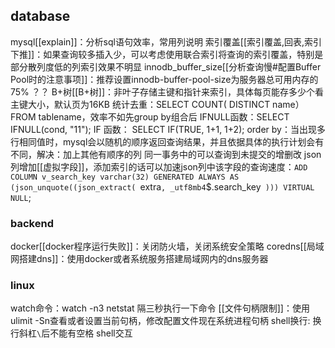 ##  database
mysql[[explain]]：分析sql语句效率，常用列说明
索引覆盖[[索引覆盖,回表,索引下推]]：如果查询较多插入少，可以考虑使用联合索引将查询的索引覆盖，特别是部分散列度低的列索引效果不明显
innodb_buffer_size[[分析查询慢#配置Buffer Pool时的注意事项]]：推荐设置innodb-buffer-pool-size为服务器总可用内存的75% ？？
B+树[[B+树]]：非叶子存储主键和指针来索引，具体每页能存多少个看主键大小，默认页为16KB
统计去重：SELECT COUNT( DISTINCT  name）FROM tablename，效率不如先group by组合后
IFNULL函数：SELECT IFNULL(cond, "11");
IF 函数： SELECT  IF(TRUE, 1+1, 1+2);
order by：当出现多行相同值时，mysql会以随机的顺序返回查询结果，并且依据具体的执⾏计划会有不同，解决：加上其他有顺序的列
同一事务中的可以查询到未提交的增删改
json列增加[[虚拟字段]]，添加索引的话可以加速json列中该字段的查询速度：`ADD COLUMN v_search_key varchar(32) GENERATED ALWAYS AS (json_unquote((json_extract( `extra`, _utf8mb4`$.search_key` ))) VIRTUAL NULL`;


### backend
docker[[docker程序运行失败]]：关闭防火墙，关闭系统安全策略
coredns[[局域网搭建dns]]：使用docker或者系统服务搭建局域网内的dns服务器

### linux
watch命令：watch -n3 netstat 隔三秒执行一下命令
[[文件句柄限制]]：使用ulimit -Sn查看或者设置当前句柄，修改配置文件现在系统进程句柄
shell换行: 换行斜杠`\`后不能有空格
shell交互
